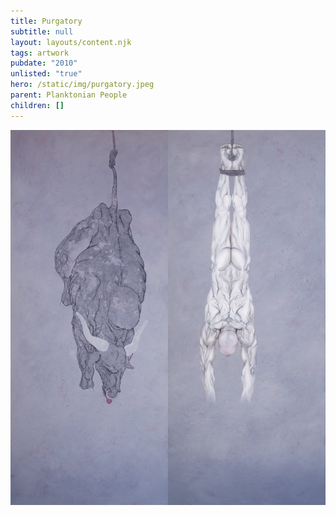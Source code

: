 ```yaml
---
title: Purgatory
subtitle: null
layout: layouts/content.njk
tags: artwork
pubdate: "2010"
unlisted: "true"
hero: /static/img/purgatory.jpeg
parent: Planktonian People
children: []
---
```

![Purgatory, 2010, oil and acrylic on canvas, 60 x 84 in.](/static/img/purgatory.jpeg)
